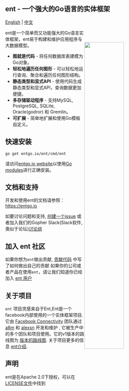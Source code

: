 ## ent - 一个强大的Go语言的实体框架

[English](README.md) | [中文](README_zh.md)

<img width="50%"
align="right"
style="display: block; margin:40px auto;"
src="https://s3.eu-central-1.amazonaws.com/entgo.io/assets/gopher_graph.png"/>

ent是一个简单而又功能强大的Go语言实体框架，ent易于构建和维护应用程序与大数据模型。

- **图就是代码** - 将任何数据库表建模为Go对象。
- **轻松地遍历任何图形** - 可以轻松地运行查询、聚合和遍历任何图形结构。
- **静态类型和显式API** - 使用代码生成静态类型和显式API，查询数据更加便捷。
- **多存储驱动程序** - 支持MySQL, PostgreSQL, SQLite, Oracle(godror) 和 Gremlin。
- **可扩展** - 简单地扩展和使用Go模板自定义。

## 快速安装
```console
go get entgo.io/ent/cmd/ent
```

请访问[entgo.io website][entgo instal]以使用[Go modules]进行正确安装。

## 文档和支持
开发和使用ent的文档请参照： https://entgo.io

如要讨论问题和支持, [创建一个issue](https://github.com/facebook/ent/issues/new/choose) 或者加入我们的Gopher Slack(Slack软件,类似于论坛)[讨论组](https://gophers.slack.com/archives/C01FMSQDT53)

## 加入 ent 社区
如果你想为`ent`做出贡献, [贡献代码](CONTRIBUTING.md) 中写了如何做出自己的贡献
如果你的公司或者产品在使用`ent`，请让我们知道你已经加入 [ent 用户](https://github.com/facebook/ent/wiki/ent-users)

## 关于项目
`ent` 项目灵感来自于Ent,Ent是一个facebook内部使用的一个实体框架项目. 它由 [Facebook Connectivity][fbc] 团队通过 [a8m](https://github.com/a8m) 和 [alexsn](https://github.com/alexsn) 开发和维护
, 它被生产中的多个团队和项目使用。它的v1版本的路线图为 [版本的路线图](https://github.com/facebook/ent/issues/46).
关于项目更多的信息 [ent介绍](https://entgo.io/blog/2019/10/03/introducing-ent).

## 声明
ent是在Apache 2.0下授权，可以在[LICENSE文件](LICENSE)中找到

[entgo instal]: https://entgo.io/docs/code-gen/#version-compatibility-between-entc-and-ent
[Go modules]: https://github.com/golang/go/wiki/Modules#quick-start
[fbc]: https://connectivity.fb.com
